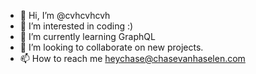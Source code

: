 - 👋 Hi, I’m @cvhcvhcvh
- 👀 I’m interested in coding :)
- 🌱 I’m currently learning GraphQL
- 💞️ I’m looking to collaborate on new projects.
- 📫 How to reach me heychase@chasevanhaselen.com

<!---
cvhcvhcvh/cvhcvhcvh is a ✨ special ✨ repository because its `README.md` (this file) appears on your GitHub profile.
You can click the Preview link to take a look at your changes.
--->
